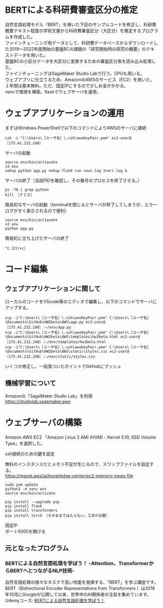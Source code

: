 # BERTによる科研費審査区分の推定
自然言語処理モデル『BERT』を用いた下記のサンプルコードを修正し、科研費概要テキスト程度の学術文書から科研費審査区分（大区分）を推定するプログラムを作成した。  
ファインチューニング用データとして、科研費データベースからダウンロードした2019～2022年度開始の基盤BCの課題の「研究開始時の研究の概要」のテキストデータを用いた。  
基盤BCの小区分データを大区分に変換するための審査区分表を読み込み処理した。  
ファインチューニングはSageMaker Studio Labで行う。GPUも用いる。  
ウェブアプリに仕立てるため、AmazonのAWSのサービス（EC2）を用いた。１年間は基本無料。ただ、固定IPにするので少しお金がかかる。  
venvで環境を構築。flaskでウェブサーバを運用。  

# ウェブアプリケーションの運用
まずはWindows PowerShellで以下のコマンドによりAWSのサーバに接続
```
ssh -i "C:\Users\［ユーザ名］\.ssh\awsKeyPair.pem" ec2-user@［175.41.232.240］
```

サーバの起動
```
source env/bin/actiavate
cd env
nohup python app.py nohup flask run >out.log 2>err.log &
```
サーバの終了（当該PIDを確認し、その番号のプロセスを終了させる。）
```
ps -fA | grep python
kill ［ＰＩＤ］
```

簡易的なサーバの起動（terminalを閉じるとサーバが終了してしまうが、エラーログがすぐ表示されるので便利）
```
source env/bin/actiavate
cd env
python app.py
```
簡易的に立ち上げたサーバの終了
```
^C［Ctr+c］
```

# コード編集
## ウェブアプリケーションに関して
ローカルのコードをVScode等のエディタで編集し、以下のコマンドでサーバにアップする。
```
scp -i"C:\Users\［ユーザ名］\.ssh\awsKeyPair.pem" C:\Users\［ユーザ名］\Documents\GitHub\HW2beta\AWS\app.py ec2-user@［175.41.232.240］:~/env/app.py
scp -i"C:\Users\［ユーザ名］\.ssh\awsKeyPair.pem" C:\Users\［ユーザ名］\Documents\GitHub\HW2beta\AWS\templates\hw3beta.html ec2-user@［175.41.232.240］:~/env/templates/hw3beta.html
scp -i"C:\Users\［ユーザ名］\.ssh\awsKeyPair.pem" C:\Users\［ユーザ名］\Documents\GitHub\HW2beta\AWS\static\styles.css ec2-user@［175.41.232.240］:~/env/static/styles.css
```
いくつか修正し、一段落ついたポイントでGitHubにプッシュ

## 機械学習について
Amazonの「SageMaker Studio Lab」を利用  
https://studiolab.sagemaker.aws

# ウェブサーバの構築
Amazon AWS EC2 「Amazon Linux 2 AMI (HVM) - Kernel 5.10, SSD Volume Type」を選択した。

ssh接続のための鍵を設定

無料のインスタンスだとメモリ不足が生じるので、スワップファイルを設定する。  
https://repost.aws/ja/knowledge-center/ec2-memory-swap-file

```
sudo yum update
python3 -m venv env
source env/bin/activate

pip install --upgrade pip
pip install flask
pip install transformers
pip install torch （そのままでは入らない。工夫が必要）
```

固定IP  
ポート5000を開ける

## 元となったプログラム
### BERTによる自然言語処理を学ぼう！ -Attention、TransformerからBERTへとつながるNLP技術-
自然言語処理の様々なタスクで高い性能を発揮する、「BERT」を学ぶ講座です。  
BERT（Bidirectional Encoder Representations from Transformers ）は2018年10月にGoogleが公開して以来、世界中のAI関係者の注目を集めています。  
Udemyコース: [BERTによる自然言語処理を学ぼう！](https://www.udemy.com/course/nlp-bert/?referralCode=276BD5473E099ACEAFCD)
